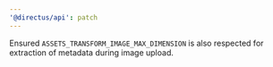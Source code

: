 ```yaml
---
'@directus/api': patch
---
```


Ensured `ASSETS_TRANSFORM_IMAGE_MAX_DIMENSION` is also respected for extraction of metadata during image upload.
